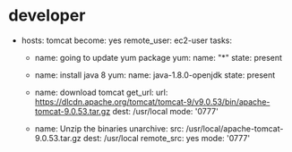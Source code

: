 # developer
- hosts: tomcat
  become: yes
  remote_user: ec2-user
  tasks:
    - name: going to update yum package
      yum:
        name: "*"
        state: present

    - name: install java 8
      yum:
        name: java-1.8.0-openjdk
        state: present
    
    - name: download tomcat
      get_url:
        url: https://dlcdn.apache.org/tomcat/tomcat-9/v9.0.53/bin/apache-tomcat-9.0.53.tar.gz
        dest: /usr/local
        mode: '0777'

    - name: Unzip the binaries
      unarchive:
        src: /usr/local/apache-tomcat-9.0.53.tar.gz
        dest: /usr/local
        remote_src: yes
        mode: '0777'
